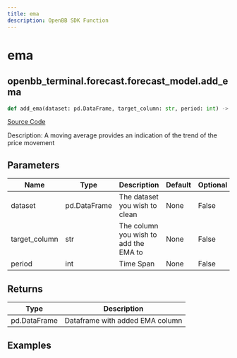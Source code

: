 ```yaml
---
title: ema
description: OpenBB SDK Function
---
```


# ema

## openbb_terminal.forecast.forecast_model.add_ema

```python title='openbb_terminal/forecast/forecast_model.py'
def add_ema(dataset: pd.DataFrame, target_column: str, period: int) -> DataFrame
```
[Source Code](https://github.com/OpenBB-finance/OpenBBTerminal/tree/main/openbb_terminal/forecast/forecast_model.py#L147)

Description: A moving average provides an indication of the trend of the price movement

## Parameters

| Name | Type | Description | Default | Optional |
| ---- | ---- | ----------- | ------- | -------- |
| dataset | pd.DataFrame | The dataset you wish to clean | None | False |
| target_column | str | The column you wish to add the EMA to | None | False |
| period | int | Time Span | None | False |

## Returns

| Type | Description |
| ---- | ----------- |
| pd.DataFrame | Dataframe with added EMA column |

## Examples

